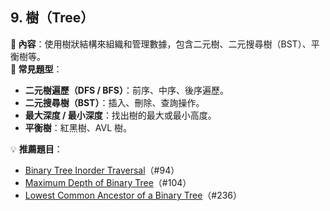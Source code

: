 ## **9. 樹（Tree）**
**📌 內容**：使用樹狀結構來組織和管理數據，包含二元樹、二元搜尋樹（BST）、平衡樹等。  
**🔹 常見題型**：
- **二元樹遍歷（DFS / BFS）**：前序、中序、後序遍歷。  
- **二元搜尋樹（BST）**：插入、刪除、查詢操作。  
- **最大深度 / 最小深度**：找出樹的最大或最小高度。  
- **平衡樹**：紅黑樹、AVL 樹。  

💡 **推薦題目**：
- [Binary Tree Inorder Traversal](https://leetcode.com/problems/binary-tree-inorder-traversal/)（#94）
- [Maximum Depth of Binary Tree](https://leetcode.com/problems/maximum-depth-of-binary-tree/)（#104）
- [Lowest Common Ancestor of a Binary Tree](https://leetcode.com/problems/lowest-common-ancestor-of-a-binary-tree/)（#236）
